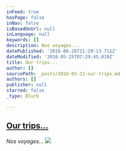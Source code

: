 ```yaml
---
inFeed: true
hasPage: false
inNav: false
isBasedOnUrl: null
inLanguage: null
keywords: []
description: Nos voyages...
datePublished: '2016-06-26T21:29:13.711Z'
dateModified: '2016-05-25T07:29:45.039Z'
title: Our trips...
author: []
sourcePath: _posts/2016-05-21-our-trips.md
authors: []
publisher: null
starred: false
_type: Blurb

---
```

## [Our trips...][0]

_Nos voyages..._
![](https://the-grid-user-content.s3-us-west-2.amazonaws.com/d593eb5b-92ab-436e-a74d-8fc37780554a.jpg)

[0]: https://thegrid.ai/stahle/our-trips
